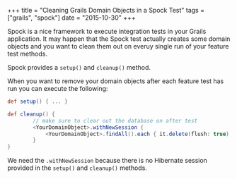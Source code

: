 +++
title = "Cleaning Grails Domain Objects in a Spock Test"
tags = ["grails", "spock"]
date = "2015-10-30"
+++

Spock is a nice framework to execute integration tests in your Grails application. It may happen that the Spock test actually creates some domain objects and you want to clean them out on everuy single run of your feature test methods.

Spock provides a ```setup()``` and ```cleanup()``` method.

When you want to remove your domain objects after each feature test has run you can execute the following:

```groovy
def setup() { ... }

def cleanup() {
        // make sure to clear out the database on after test
        <YourDomainObject>.withNewSession {
            <YourDomainObject>.findAll().each { it.delete(flush: true) }
        }
}
```

We need the ```.withNewSession``` because there is no Hibernate session provided in the ```setup()``` and ```cleanup()``` methods.
